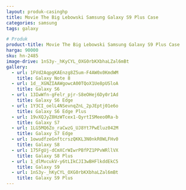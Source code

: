 ```yaml
---
layout: produk-casinghp
title: Movie The Big Lebowski Samsung Galaxy S9 Plus Case
categories: samsung
tags: galaxy

# Produk
product-title: Movie The Big Lebowski Samsung Galaxy S9 Plus Case
harga: 90000
sku: hn-2485
image-drive: 1nS3y-_hKyCYL_OXG0rbKXbhaLZal6mBt
gallery:
  - url: 1FVd2AqpgKAEnzg8Z5um-F4AW0x0KmdWM
    title: Galaxy Note 8
  - url: 1d__XGNZIAAWgowcA00TQoX1Ue8pUSloA
    title: Galaxy S6
  - url: 13IwWfn-gFelr_pjr-S8eOHej6Dy0r1Ad
    title: Galaxy S6 Edge
  - url: 1Y3CI_oelL4NSevnqZnL_2pJEptj01e6o
    title: Galaxy S6 Edge Plus
  - url: 19vXQJyZ8HzWTcex1-QyrtISMeeo0Ra-b
    title: Galaxy S7
  - url: 1LG5MQ6Zo_raCwzG_UJ8Yt7PwEluz042M
    title: Galaxy S7 Edge
  - url: 1owudfzeGnftcrszQKKL3N0nkR0WLFHv0
    title: Galaxy S8
  - url: 175FgUj-dCmXCrWIwrPBfPZ1PPvWRllVX
    title: Galaxy S8 Plus
  - url: 1_dlMvcukV-y6tLIkCJI3wBHFlkddEkC5
    title: Galaxy S9
  - url: 1nS3y-_hKyCYL_OXG0rbKXbhaLZal6mBt
    title: Galaxy S9 Plus
---
```

